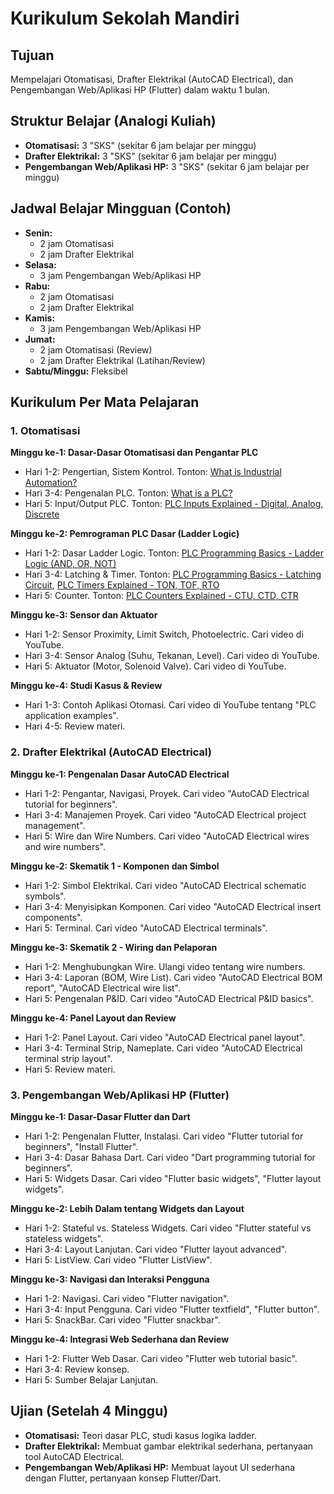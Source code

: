 # Kurikulum Sekolah Mandiri

## Tujuan

Mempelajari Otomatisasi, Drafter Elektrikal (AutoCAD Electrical), dan Pengembangan Web/Aplikasi HP (Flutter) dalam waktu 1 bulan.

## Struktur Belajar (Analogi Kuliah)

* **Otomatisasi:** 3 "SKS" (sekitar 6 jam belajar per minggu)
* **Drafter Elektrikal:** 3 "SKS" (sekitar 6 jam belajar per minggu)
* **Pengembangan Web/Aplikasi HP:** 3 "SKS" (sekitar 6 jam belajar per minggu)

## Jadwal Belajar Mingguan (Contoh)

* **Senin:**
    * 2 jam Otomatisasi
    * 2 jam Drafter Elektrikal
* **Selasa:**
    * 3 jam Pengembangan Web/Aplikasi HP
* **Rabu:**
    * 2 jam Otomatisasi
    * 2 jam Drafter Elektrikal
* **Kamis:**
    * 3 jam Pengembangan Web/Aplikasi HP
* **Jumat:**
    * 2 jam Otomatisasi (Review)
    * 2 jam Drafter Elektrikal (Latihan/Review)
* **Sabtu/Minggu:** Fleksibel

## Kurikulum Per Mata Pelajaran

### 1. Otomatisasi

**Minggu ke-1: Dasar-Dasar Otomatisasi dan Pengantar PLC**

* Hari 1-2: Pengertian, Sistem Kontrol. Tonton: [What is Industrial Automation?](https://www.google.com/search?q=https://www.youtube.com/watch%3Fv%3D9xW-vulemLk)
* Hari 3-4: Pengenalan PLC. Tonton: [What is a PLC?](https://www.google.com/search?q=https://www.youtube.com/watch%3Fv%3Di-F9647m-5o)
* Hari 5: Input/Output PLC. Tonton: [PLC Inputs Explained - Digital, Analog, Discrete](https://www.google.com/search?q=https://www.youtube.com/watch%3Fv%3D9u4JxC10m-o)

**Minggu ke-2: Pemrograman PLC Dasar (Ladder Logic)**

* Hari 1-2: Dasar Ladder Logic. Tonton: [PLC Programming Basics - Ladder Logic (AND, OR, NOT)](https://www.google.com/search?q=https://www.youtube.com/watch%3Fv%3Da9sdDQOeNR0)
* Hari 3-4: Latching & Timer. Tonton: [PLC Programming Basics - Latching Circuit](https://www.google.com/search?q=https://www.youtube.com/watch%3Fv%3DByesfPD515k), [PLC Timers Explained - TON, TOF, RTO](https://www.google.com/search?q=https://www.youtube.com/watch%3Fv%3DfFnQy55J5kQ)
* Hari 5: Counter. Tonton: [PLC Counters Explained - CTU, CTD, CTR](https://www.google.com/search?q=https://www.youtube.com/watch%3Fv%3DWcO5CwOBng4)

**Minggu ke-3: Sensor dan Aktuator**

* Hari 1-2: Sensor Proximity, Limit Switch, Photoelectric. Cari video di YouTube.
* Hari 3-4: Sensor Analog (Suhu, Tekanan, Level). Cari video di YouTube.
* Hari 5: Aktuator (Motor, Solenoid Valve). Cari video di YouTube.

**Minggu ke-4: Studi Kasus & Review**

* Hari 1-3: Contoh Aplikasi Otomasi. Cari video di YouTube tentang "PLC application examples".
* Hari 4-5: Review materi.

### 2. Drafter Elektrikal (AutoCAD Electrical)

**Minggu ke-1: Pengenalan Dasar AutoCAD Electrical**

* Hari 1-2: Pengantar, Navigasi, Proyek. Cari video "AutoCAD Electrical tutorial for beginners".
* Hari 3-4: Manajemen Proyek. Cari video "AutoCAD Electrical project management".
* Hari 5: Wire dan Wire Numbers. Cari video "AutoCAD Electrical wires and wire numbers".

**Minggu ke-2: Skematik 1 - Komponen dan Simbol**

* Hari 1-2: Simbol Elektrikal. Cari video "AutoCAD Electrical schematic symbols".
* Hari 3-4: Menyisipkan Komponen. Cari video "AutoCAD Electrical insert components".
* Hari 5: Terminal. Cari video "AutoCAD Electrical terminals".

**Minggu ke-3: Skematik 2 - Wiring dan Pelaporan**

* Hari 1-2: Menghubungkan Wire. Ulangi video tentang wire numbers.
* Hari 3-4: Laporan (BOM, Wire List). Cari video "AutoCAD Electrical BOM report", "AutoCAD Electrical wire list".
* Hari 5: Pengenalan P\&ID. Cari video "AutoCAD Electrical P\&ID basics".

**Minggu ke-4: Panel Layout dan Review**

* Hari 1-2: Panel Layout. Cari video "AutoCAD Electrical panel layout".
* Hari 3-4: Terminal Strip, Nameplate. Cari video "AutoCAD Electrical terminal strip layout".
* Hari 5: Review materi.

### 3. Pengembangan Web/Aplikasi HP (Flutter)

**Minggu ke-1: Dasar-Dasar Flutter dan Dart**

* Hari 1-2: Pengenalan Flutter, Instalasi. Cari video "Flutter tutorial for beginners", "Install Flutter".
* Hari 3-4: Dasar Bahasa Dart. Cari video "Dart programming tutorial for beginners".
* Hari 5: Widgets Dasar. Cari video "Flutter basic widgets", "Flutter layout widgets".

**Minggu ke-2: Lebih Dalam tentang Widgets dan Layout**

* Hari 1-2: Stateful vs. Stateless Widgets. Cari video "Flutter stateful vs stateless widgets".
* Hari 3-4: Layout Lanjutan. Cari video "Flutter layout advanced".
* Hari 5: ListView. Cari video "Flutter ListView".

**Minggu ke-3: Navigasi dan Interaksi Pengguna**

* Hari 1-2: Navigasi. Cari video "Flutter navigation".
* Hari 3-4: Input Pengguna. Cari video "Flutter textfield", "Flutter button".
* Hari 5: SnackBar. Cari video "Flutter snackbar".

**Minggu ke-4: Integrasi Web Sederhana dan Review**

* Hari 1-2: Flutter Web Dasar. Cari video "Flutter web tutorial basic".
* Hari 3-4: Review konsep.
* Hari 5: Sumber Belajar Lanjutan.

## Ujian (Setelah 4 Minggu)

* **Otomatisasi:** Teori dasar PLC, studi kasus logika ladder.
* **Drafter Elektrikal:** Membuat gambar elektrikal sederhana, pertanyaan tool AutoCAD Electrical.
* **Pengembangan Web/Aplikasi HP:** Membuat layout UI sederhana dengan Flutter, pertanyaan konsep Flutter/Dart.


